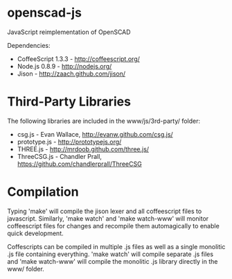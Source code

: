 openscad-js
===========

JavaScript reimplementation of OpenSCAD

Dependencies:
- CoffeeScript 1.3.3 - http://coffeescript.org/
- Node.js 0.8.9 - http://nodejs.org/
- Jison - http://zaach.github.com/jison/

Third-Party Libraries
=====================

The following libraries are included in the www/js/3rd-party/ folder:
- csg.js - Evan Wallace, http://evanw.github.com/csg.js/
- prototype.js - http://prototypejs.org/
- THREE.js - http://mrdoob.github.com/three.js/
- ThreeCSG.js - Chandler Prall, https://github.com/chandlerprall/ThreeCSG

Compilation
===========
Typing 'make' will compile the jison lexer and all coffeescript files to javascript.
Similarly, 'make watch' and 'make watch-www' will monitor coffeescript files for changes and recompile them automagically to enable quick development.

Coffescripts can be compiled in multiple .js files as well as a single monolitic .js file containing everything. 
'make watch' will compile separate .js files and 'make watch-www' will compile the monolitic .js library directly in the www/ folder.
